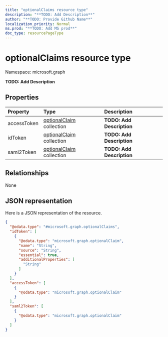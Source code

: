 ```yaml
---
title: "optionalClaims resource type"
description: "**TODO: Add Description**"
author: "**TODO: Provide Github Name**"
localization_priority: Normal
ms.prod: "**TODO: Add MS prod**"
doc_type: resourcePageType
---
```


# optionalClaims resource type


Namespace: microsoft.graph

**TODO: Add Description**

## Properties
|Property|Type|Description|
|:---|:---|:---|
|accessToken|[optionalClaim](../resources/optionalclaim.md) collection|**TODO: Add Description**|
|idToken|[optionalClaim](../resources/optionalclaim.md) collection|**TODO: Add Description**|
|saml2Token|[optionalClaim](../resources/optionalclaim.md) collection|**TODO: Add Description**|

## Relationships
None

## JSON representation
Here is a JSON representation of the resource.
<!-- {
  "blockType": "resource",
  "@odata.type": "microsoft.graph.optionalClaims"
}
-->
``` json
{
  "@odata.type": "#microsoft.graph.optionalClaims",
  "idToken": [
    {
      "@odata.type": "microsoft.graph.optionalClaim",
      "name": "String",
      "source": "String",
      "essential": true,
      "additionalProperties": [
        "String"
      ]
    }
  ],
  "accessToken": [
    {
      "@odata.type": "microsoft.graph.optionalClaim"
    }
  ],
  "saml2Token": [
    {
      "@odata.type": "microsoft.graph.optionalClaim"
    }
  ]
}
```

